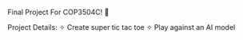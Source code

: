 Final Project For COP3504C! 🥳

Project Details:
✧ Create super tic tac toe
✧ Play against an AI model
